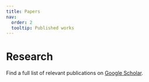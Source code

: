 ```yaml
---
title: Papers
nav:
  order: 2
  tooltip: Published works
---
```


# <i class="fas fa-microscope"></i>Research

Find a full list of relevant publications on [Google Scholar](https://scholar.google.com/citations?user=4kETHY4AAAAJ&amp;hl=en).

<!--{% include section.html %}

{% include search-box.html %}

{% include search-info.html %}

{% include list.html data="citations" component="citation" style="rich" %}-->
